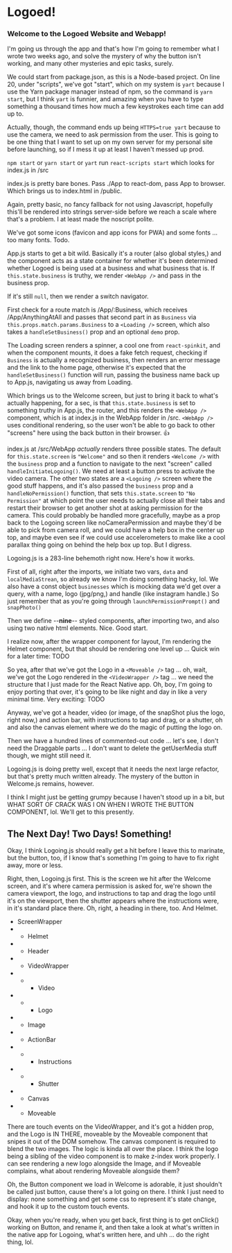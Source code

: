 # Logoed!

### Welcome to the Logoed Website and Webapp!

I'm going us through the app and that's how I'm going to remember what I wrote two weeks ago, and solve the mystery of why the button isn't working, and many other mysteries and epic tasks, surely.

We could start from package.json, as this is a Node-based project. On line 20, under "scripts", we've got "start", which on my system is `yart` because I use the Yarn package manager instead of npm, so the command is `yarn start`, but I think `yart` is funnier, and amazing when you have to type something a thousand times how much a few keystrokes each time can add up to.

Actually, though, the command ends up being `HTTPS=true yart` because to use the camera, we need to ask permission from the user. This is going to be one thing that I want to set up on my own server for my personal site before launching, so if I mess it up at least I haven't messed up prod.

`npm start` or `yarn start` or `yart` run `react-scripts start` which looks for index.js in /src

index.js is pretty bare bones. Pass ./App to react-dom, pass App to browser. Which brings us to index.html in /public.

Again, pretty basic, no fancy fallback for not using Javascript, hopefully this'll be rendered into strings server-side before we reach a scale where that's a problem. I at least made the noscript polite.

We've got some icons (favicon and app icons for PWA) and some fonts ... too many fonts. Todo.

App.js starts to get a bit wild. Basically it's a router (also global styles,) and the component acts as a state container for whether it's been determined whether Logoed is being used at a business and what business that is. If `this.state.business` is truthy, we render `<WebApp />` and pass in the business prop.

If it's still `null`, then we render a switch navigator.

First check for a route match is /App/:Business, which receives /App/AnythingAtAll and passes that second part in as `Business` via `this.props.match.params.Business` to a `<Loading />` screen, which also takes a `handleSetBusiness()` prop and an optional `demo` prop.

The Loading screen renders a spinner, a cool one from `react-spinkit`, and when the component mounts, it does a fake fetch request, checking if `Business` is actually a recognized business, then renders an error message and the link to the home page, otherwise it's expected that the `handleSetBusiness()` function will run, passing the business name back up to App.js, navigating us away from Loading.

Which brings us to the Welcome screen, but just to bring it back to what's actually happening, for a sec, is that `this.state.business` is set to something truthy in App.js, the router, and this renders the `<WebApp />` component, which is at index.js in the WebApp folder in /src. `<WebApp />` uses conditional rendering, so the user won't be able to go back to other "screens" here using the back button in their browser. 👍

index.js at /src/WebApp _actually_ renders three possible states. The default for `this.state.screen` is `"Welcome"` and so then it renders `<Welcome />` with the `business` prop and a function to navigate to the next "screen" called `handleInitiateLogoing()`. We need at least a button press to activate the video camera. The other two states are a `<Logoing />` screen where the good stuff happens, and it's also passed the `business` prop and a `handleNoPermission()` function, that sets `this.state.screen` to `"No Permission"` at which point the user needs to actually close all their tabs and restart their browser to get another shot at asking permission for the camera. This could probably be handled more gracefully, maybe as a prop back to the Logoing screen like noCameraPermission and maybe they'd be able to pick from camera roll, and we could have a help box in the center up top, and maybe even see if we could use accelerometers to make like a cool parallax thing going on behind the help box up top. But I digress.

Logoing.js is a 283-line behemoth right now. Here's how it works.

First of all, right after the imports, we initiate two vars, `data` and `localMediaStrean`, so already we know I'm doing something hacky, lol. We also have a const object `businesses` which is mocking data we'd get over a query, with a name, logo (jpg/png,) and handle (like instagram handle.) So just remember that as you're going through `launchPermissionPrompt()` and `snapPhoto()`

Then we define --**nine**-- styled components, after importing two, and also using two native html elements. Nice. Good start.

I realize now, after the wrapper component for layout, I'm rendering the Helmet component, but that should be rendering one level up ... Quick win for a later time: TODO

So yea, after that we've got the Logo in a `<Moveable />` tag ... oh, wait, we've got the Logo rendered in the `<VideoWrapper />` tag ... we need the structure that I just made for the React Native app. Oh, boy, I'm going to enjoy porting that over, it's going to be like night and day in like a very minimal time. Very exciting: TODO

Anyway, we've got a header, video (or image, of the snapShot plus the logo, right now,) and action bar, with instructions to tap and drag, or a shutter, oh and also the canvas element where we do the magic of putting the logo on.

Then we have a hundred lines of commented-out code ... let's see, I don't need the Draggable parts ... I don't want to delete the getUserMedia stuff though, we might still need it.

Logoing.js is doing pretty well, except that it needs the next large refactor, but that's pretty much written already. The mystery of the button in Welcome.js remains, however.

I think I might just be getting grumpy because I haven't stood up in a bit, but WHAT SORT OF CRACK WAS I ON WHEN I WROTE THE BUTTON COMPONENT, lol. We'll get to this presently.

## The Next Day! Two Days! Something!

Okay, I think Logoing.js should really get a hit before I leave this to marinate, but the button, too, if I know that's something I'm going to have to fix right away, more or less.

Right, then, Logoing.js first. This is the screen we hit after the Welcome screen, and it's where camera permission is asked for, we're shown the camera viewport, the logo, and instructions to tap and drag the logo until it's on the viewport, then the shutter appears where the instructions were, in it's standard place there. Oh, right, a heading in there, too. And Helmet.

- ScreenWrapper
- - Helmet
- - Header
- - VideoWrapper
- - - Video
- - - Logo
- - Image
- - ActionBar
- - - Instructions
- - - Shutter
- - Canvas
- - Moveable

There are touch events on the VideoWrapper, and it's got a hidden prop, and the Logo is IN THERE, moveable by the Moveable component that snipes it out of the DOM somehow. The canvas component is required to blend the two images. The logic is kinda all over the place. I think the logo being a sibling of the video component is to make z-index work properly. I can see rendering a new logo alongside the Image, and if Moveable complains, what about rendering Moveable alongside them?

Oh, the Button component we load in Welcome is adorable, it just shouldn't be called just button, cause there's a lot going on there. I think I just need to display: none something and get some css to represent it's state change, and hook it up to the custom touch events.

Okay, when you're ready, when you get back, first thing is to get onClick() working on Button, and rename it, and then take a look at what's written in the native app for Logoing, what's written here, and uhh ... do the right thing, lol.

